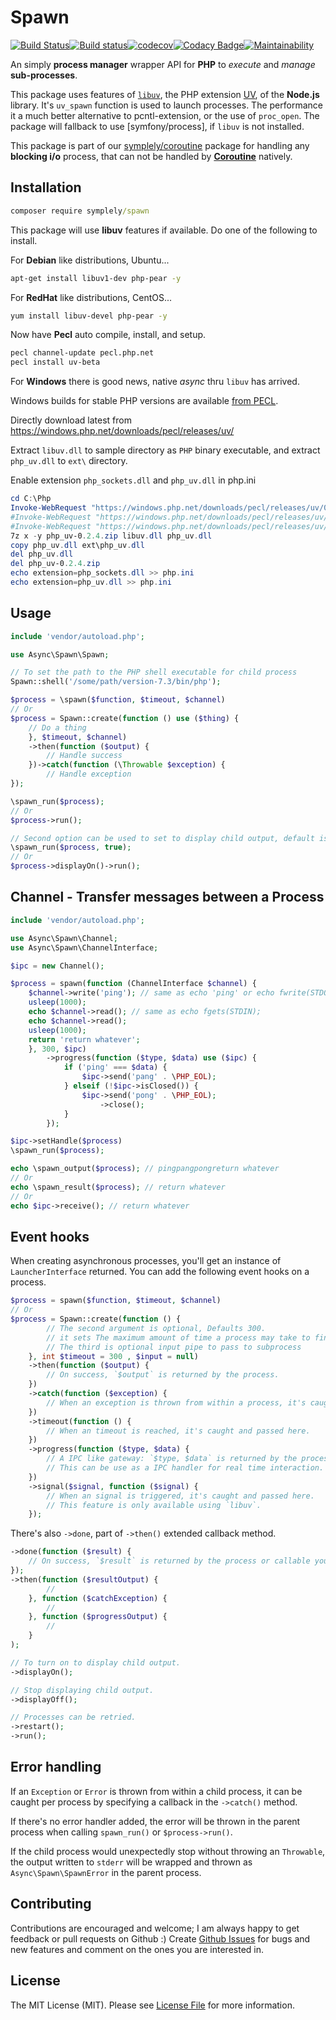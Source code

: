 # Spawn

[![Build Status](https://travis-ci.org/symplely/spawn.svg?branch=master)](https://travis-ci.org/symplely/spawn)[![Build status](https://ci.appveyor.com/api/projects/status/nao2cjdlx1n9ka28/branch/master?svg=true)](https://ci.appveyor.com/project/techno-express/spawn-hrjtw/branch/master)[![codecov](https://codecov.io/gh/symplely/spawn/branch/master/graph/badge.svg)](https://codecov.io/gh/symplely/spawn)[![Codacy Badge](https://api.codacy.com/project/badge/Grade/77f00be68e664239a7dadfd4892c796b)](https://www.codacy.com/app/techno-express/spawn?utm_source=github.com&amp;utm_medium=referral&amp;utm_content=symplely/spawn&amp;utm_campaign=Badge_Grade)[![Maintainability](https://api.codeclimate.com/v1/badges/a36bf7181cbefb6a0038/maintainability)](https://codeclimate.com/github/symplely/spawn/maintainability)

An simply __process manager__ wrapper API for **PHP** to _execute_ and _manage_ **sub-processes**.

This package uses features of [`libuv`](https://github.com/libuv/libuv), the PHP extension [UV](https://github.com/bwoebi/php-uv), of the  **Node.js**  library. It's `uv_spawn` function is used to launch processes. The performance it a much better alternative to pcntl-extension, or the use of `proc_open`. The package will fallback to use [symfony/process], if `libuv` is not installed.

This package is part of our [symplely/coroutine](https://github.com/symplely/coroutine) package for handling any **blocking i/o** process, that can not be handled by [**Coroutine**](https://github.com/symplely/coroutine) natively.

## Installation

```cmd
composer require symplely/spawn
```

This package will use **libuv** features if available. Do one of the following to install.

For **Debian** like distributions, Ubuntu...

```bash
apt-get install libuv1-dev php-pear -y
```

For **RedHat** like distributions, CentOS...

```bash
yum install libuv-devel php-pear -y
```

Now have **Pecl** auto compile, install, and setup.

```bash
pecl channel-update pecl.php.net
pecl install uv-beta
```

For **Windows** there is good news, native *async* thru `libuv` has arrived.

Windows builds for stable PHP versions are available [from PECL](https://pecl.php.net/package/uv).

Directly download latest from https://windows.php.net/downloads/pecl/releases/uv/

Extract `libuv.dll` to sample directory as `PHP` binary executable, and extract `php_uv.dll` to `ext\` directory.

Enable extension `php_sockets.dll` and `php_uv.dll` in php.ini

```powershell
cd C:\Php
Invoke-WebRequest "https://windows.php.net/downloads/pecl/releases/uv/0.2.4/php_uv-0.2.4-7.2-ts-vc15-x64.zip" -OutFile "php_uv-0.2.4.zip"
#Invoke-WebRequest "https://windows.php.net/downloads/pecl/releases/uv/0.2.4/php_uv-0.2.4-7.3-nts-vc15-x64.zip" -OutFile "php_uv-0.2.4.zip"
#Invoke-WebRequest "https://windows.php.net/downloads/pecl/releases/uv/0.2.4/php_uv-0.2.4-7.4-ts-vc15-x64.zip" -OutFile "php_uv-0.2.4.zip"
7z x -y php_uv-0.2.4.zip libuv.dll php_uv.dll
copy php_uv.dll ext\php_uv.dll
del php_uv.dll
del php_uv-0.2.4.zip
echo extension=php_sockets.dll >> php.ini
echo extension=php_uv.dll >> php.ini
```

## Usage

```php
include 'vendor/autoload.php';

use Async\Spawn\Spawn;

// To set the path to the PHP shell executable for child process
Spawn::shell('/some/path/version-7.3/bin/php');

$process = \spawn($function, $timeout, $channel)
// Or
$process = Spawn::create(function () use ($thing) {
    // Do a thing
    }, $timeout, $channel)
    ->then(function ($output) {
        // Handle success
    })->catch(function (\Throwable $exception) {
        // Handle exception
});

\spawn_run($process);
// Or
$process->run();

// Second option can be used to set to display child output, default is false
\spawn_run($process, true);
// Or
$process->displayOn()->run();
```

## Channel - Transfer messages between a Process

```php
include 'vendor/autoload.php';

use Async\Spawn\Channel;
use Async\Spawn\ChannelInterface;

$ipc = new Channel();

$process = spawn(function (ChannelInterface $channel) {
    $channel->write('ping'); // same as echo 'ping' or echo fwrite(STDOUT, 'ping')
    usleep(1000);
    echo $channel->read(); // same as echo fgets(STDIN);
    echo $channel->read();
    usleep(1000);
    return 'return whatever';
    }, 300, $ipc)
        ->progress(function ($type, $data) use ($ipc) {
            if ('ping' === $data) {
                $ipc->send('pang' . \PHP_EOL);
            } elseif (!$ipc->isClosed()) {
                $ipc->send('pong' . \PHP_EOL);
                    ->close();
            }
        });

$ipc->setHandle($process)
\spawn_run($process);

echo \spawn_output($process); // pingpangpongreturn whatever
// Or
echo \spawn_result($process); // return whatever
// Or
echo $ipc->receive(); // return whatever
```

## Event hooks

When creating asynchronous processes, you'll get an instance of `LauncherInterface` returned.
You can add the following event hooks on a process.

```php
$process = spawn($function, $timeout, $channel)
// Or
$process = Spawn::create(function () {
        // The second argument is optional, Defaults 300.
        // it sets The maximum amount of time a process may take to finish in seconds
        // The third is optional input pipe to pass to subprocess
    }, int $timeout = 300 , $input = null)
    ->then(function ($output) {
        // On success, `$output` is returned by the process.
    })
    ->catch(function ($exception) {
        // When an exception is thrown from within a process, it's caught and passed here.
    })
    ->timeout(function () {
        // When an timeout is reached, it's caught and passed here.
    })
    ->progress(function ($type, $data) {
        // A IPC like gateway: `$type, $data` is returned by the process progressing, it's producing output.
        // This can be use as a IPC handler for real time interaction.
    })
    ->signal($signal, function ($signal) {
        // When an signal is triggered, it's caught and passed here.
        // This feature is only available using `libuv`.
    });
```

There's also `->done`, part of `->then()` extended callback method.

```php
->done(function ($result) {
    // On success, `$result` is returned by the process or callable you passed to the queue.
});
->then(function ($resultOutput) {
        //
    }, function ($catchException) {
        //
    }, function ($progressOutput) {
        //
    }
);

// To turn on to display child output.
->displayOn();

// Stop displaying child output.
->displayOff();

// Processes can be retried.
->restart();
->run();
```

## Error handling

If an `Exception` or `Error` is thrown from within a child process, it can be caught per process by specifying a callback in the `->catch()` method.

If there's no error handler added, the error will be thrown in the parent process when calling `spawn_run()` or `$process->run()`.

If the child process would unexpectedly stop without throwing an `Throwable`, the output written to `stderr` will be wrapped and thrown as `Async\Spawn\SpawnError` in the parent process.

## Contributing

Contributions are encouraged and welcome; I am always happy to get feedback or pull requests on Github :) Create [Github Issues](https://github.com/symplely/spawn/issues) for bugs and new features and comment on the ones you are interested in.

## License

The MIT License (MIT). Please see [License File](LICENSE.md) for more information.
